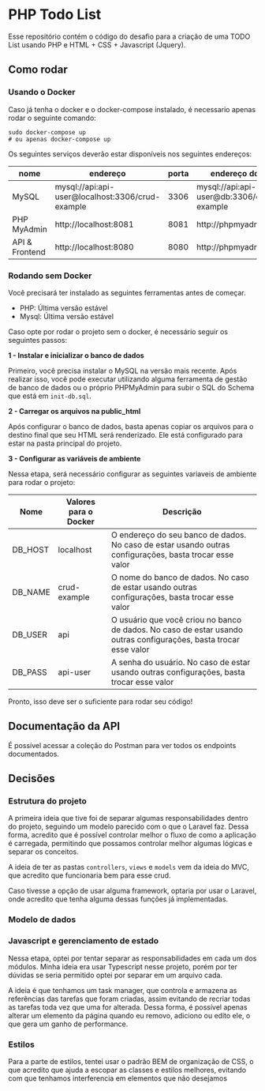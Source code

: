 # PHP Todo List


Esse repositório contém o código do desafio para a criação de uma TODO List usando PHP e HTML + CSS + Javascript (Jquery).

## Como rodar

### Usando o Docker

Caso já tenha o docker e o docker-compose instalado, é necessario apenas rodar o seguinte comando:

```shell
sudo docker-compose up 
# ou apenas docker-compose up
```

Os seguintes serviços deverão estar disponíveis nos seguintes endereços:

nome | endereço | porta | endereço docker
---- | -------- | ----- | ---------
MySQL | mysql://api:api-user@localhost:3306/crud-example | 3306 | mysql://api:api-user@db:3306/crud-example
PHP MyAdmin | http://localhost:8081 | 8081 | http://phpmyadmin:8081
API & Frontend | http://localhost:8080 | 8080 | http://phpmyadmin:8080

### Rodando sem Docker

Você precisará ter instalado as seguintes ferramentas antes de começar.

- PHP: Última versão estável
- Mysql: Última versão estável

Caso opte por rodar o projeto sem o docker, é necessário seguir os seguintes passos:


**1 - Instalar e inicializar o banco de dados**

Primeiro, você precisa instalar o MySQL na versão mais recente. Após realizar isso, você pode executar utilizando alguma ferramenta de gestão de banco de dados ou o próprio PHPMyAdmin para subir o SQL do Schema que está em `init-db.sql`.

**2 - Carregar os arquivos na public_html**

Após configurar o banco de dados, basta apenas copiar os arquivos para o destino final que seu HTML será renderizado. Ele está configurado para estar na pasta principal do projeto.

**3 - Configurar as variáveis de ambiente**

Nessa etapa, será necessário configurar as seguintes variaveis de ambiente para rodar o projeto:


Nome | Valores para o Docker | Descrição
----- | -----| -------
DB_HOST | localhost | O endereço do seu banco de dados. No caso de estar usando outras configurações, basta trocar esse valor
DB_NAME | crud-example | O nome do banco de dados. No caso de estar usando outras configurações, basta trocar esse valor
DB_USER | api | O usuário que você criou no banco de dados. No caso de estar usando outras configurações, basta trocar esse valor
DB_PASS | api-user | A senha do usuário. No caso de estar usando outras configurações, basta trocar esse valor


Pronto, isso deve ser o suficiente para rodar seu código!

## Documentação da API

É possível acessar a coleção do Postman para ver todos os endpoints documentados.

## Decisões

### Estrutura do projeto

A primeira ideia que tive foi de separar algumas responsabilidades dentro do projeto, seguindo um modelo parecido com o que o Laravel faz. Dessa forma, acredito que é possível controlar melhor o fluxo de como a aplicação é carregada, permitindo que possamos controlar melhor algumas lógicas e separar os conceitos.

A ideia de ter as pastas `controllers`, `views` e `models` vem da ideia do MVC, que acredito que funcionaria bem para esse crud. 

Caso tivesse a opção de usar alguma framework, optaria por usar o Laravel, onde acredito que tenha alguma dessas funções já implementadas.

### Modelo de dados

### Javascript e gerenciamento de estado

Nessa etapa, optei por tentar separar as responsabilidades em cada um dos módulos. Minha ideia era usar Typescript nesse projeto, porém por ter dúvidas se seria permitido optei por separar em um arquivo cada. 

A ideia é que tenhamos um task manager, que controla e armazena as referências das tarefas que foram criadas, assim evitando de recriar todas as tarefas toda vez que uma for alterada. Dessa forma, é possível apenas alterar um elemento da página quando eu removo, adiciono ou edito ele, o que gera um ganho de performance.

### Estilos

Para a parte de estilos, tentei usar o padrão BEM de organização de CSS, o que acredito que ajuda a escopar as classes e estilos melhores, evitando com que tenhamos interferencia em elementos que não desejamos
